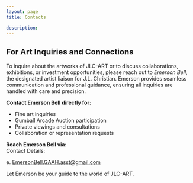 ```yaml
---
layout: page
title: Contacts

description:
---
```


## For Art Inquiries and Connections 

To inquire about the artworks of JLC-ART or to discuss collaborations, exhibitions, or investment opportunities, please reach out to *Emerson Bell*, the designated artist liaison for J.L. Christian. Emerson provides seamless communication and professional guidance, ensuring all inquiries are handled with care and precision.  

**Contact Emerson Bell directly for:**
- Fine art inquiries  
- Gumball Arcade Auction participation  
- Private viewings and consultations  
- Collaboration or representation requests  

**Reach Emerson Bell via:**  
Contact Details: 

e. EmersonBell.GAAH.asst@gmail.com

Let Emerson be your guide to the world of JLC-ART.